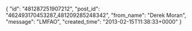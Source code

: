  {
   "id": "481287251907212",
   "post_id": "462493170453287_481209285248342",
   "from_name": "Derek Moran",
   "message": "LMFAO",
   "created_time": "2013-02-15T11:38:33+0000"
 }
